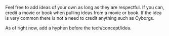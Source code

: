 Feel free to add ideas of your own as long as they are respectful. If you can, credit a movie or book
when pulling ideas from a movie or book. If the idea is very common there is not a need to credit
anything such as Cyborgs.
 
As of right now, add a hyphen before the tech/concept/idea.
